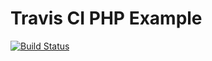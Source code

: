 Travis CI PHP Example
===========

[![Build Status](https://travis-ci.org/michaeljcalkins/travis-ci-php-example.svg?branch=master)](https://travis-ci.org/clouddueling/travis-ci-php-example)
